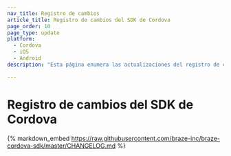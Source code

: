 ```yaml
---
nav_title: Registro de cambios
article_title: Registro de cambios del SDK de Cordova
page_order: 10
page_type: update
platform: 
  - Cordova
  - iOS
  - Android
description: "Esta página enumera las actualizaciones del registro de cambios del SDK de Braze Cordova para Android e iOS."

---
```


# Registro de cambios del SDK de Cordova

{% markdown_embed https://raw.githubusercontent.com/braze-inc/braze-cordova-sdk/master/CHANGELOG.md %}
